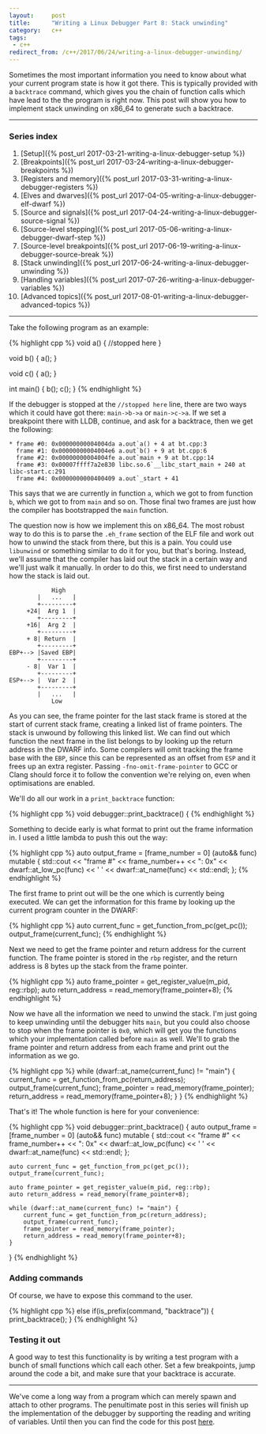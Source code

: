 ```yaml
---
layout:     post
title:      "Writing a Linux Debugger Part 8: Stack unwinding"
category:   c++
tags:
 - c++
redirect_from: /c++/2017/06/24/writing-a-linux-debugger-unwinding/
---
```


Sometimes the most important information you need to know about what your current program state is how it got there. This is typically provided with a `backtrace` command, which gives you the chain of function calls which have lead to the the program is right now. This post will show you how to implement stack unwinding on x86_64 to generate such a backtrace.

-------------------------------

### Series index

1. [Setup]({% post_url 2017-03-21-writing-a-linux-debugger-setup %})
2. [Breakpoints]({% post_url 2017-03-24-writing-a-linux-debugger-breakpoints %})
3. [Registers and memory]({% post_url 2017-03-31-writing-a-linux-debugger-registers %})
4. [Elves and dwarves]({% post_url 2017-04-05-writing-a-linux-debugger-elf-dwarf %})
5. [Source and signals]({% post_url 2017-04-24-writing-a-linux-debugger-source-signal %})
6. [Source-level stepping]({% post_url 2017-05-06-writing-a-linux-debugger-dwarf-step %})
7. [Source-level breakpoints]({% post_url 2017-06-19-writing-a-linux-debugger-source-break %})
8. [Stack unwinding]({% post_url 2017-06-24-writing-a-linux-debugger-unwinding %})
9. [Handling variables]({% post_url 2017-07-26-writing-a-linux-debugger-variables %})
10. [Advanced topics]({% post_url 2017-08-01-writing-a-linux-debugger-advanced-topics %})

-------------------------------

Take the following program as an example:

{% highlight cpp %}
void a() {
    //stopped here
}

void b() {
     a();
}

void c() {
     a();
}

int main() {
    b();
    c();
}
{% endhighlight %}

If the debugger is stopped at the `//stopped here` line, there are two ways which it could have got there: `main->b->a` or `main->c->a`. If we set a breakpoint there with LLDB, continue, and ask for a backtrace, then we get the following:

```
* frame #0: 0x00000000004004da a.out`a() + 4 at bt.cpp:3
  frame #1: 0x00000000004004e6 a.out`b() + 9 at bt.cpp:6
  frame #2: 0x00000000004004fe a.out`main + 9 at bt.cpp:14
  frame #3: 0x00007ffff7a2e830 libc.so.6`__libc_start_main + 240 at libc-start.c:291
  frame #4: 0x0000000000400409 a.out`_start + 41

```

This says that we are currently in function `a`, which we got to from function `b`, which we got to from `main` and so on. Those final two frames are just how the compiler has bootstrapped the `main` function.

The question now is how we implement this on x86_64. The most robust way to do this is to parse the `.eh_frame` section of the ELF file and work out how to unwind the stack from there, but this is a pain. You could use `libunwind` or something similar to do it for you, but that's boring. Instead, we'll assume that the compiler has laid out the stack in a certain way and we'll just walk it manually. In order to do this, we first need to understand how the stack is laid out.

```
            High
        |   ...   |
        +---------+
     +24|  Arg 1  |
        +---------+
     +16|  Arg 2  |
        +---------+
     + 8| Return  |
        +---------+
EBP+--> |Saved EBP|
        +---------+
     - 8|  Var 1  |
        +---------+
ESP+--> |  Var 2  |
        +---------+
        |   ...   |
            Low
```

As you can see, the frame pointer for the last stack frame is stored at the start of current stack frame, creating a linked list of frame pointers. The stack is unwound by following this linked list. We can find out which function the next frame in the list belongs to by looking up the return address in the DWARF info. Some compilers will omit tracking the frame base with the `EBP`, since this can be represented as an offset from `ESP` and it frees up an extra register. Passing `-fno-omit-frame-pointer` to GCC or Clang should force it to follow the convention we're relying on, even when optimisations are enabled.

We'll do all our work in a `print_backtrace` function:

{% highlight cpp %}
void debugger::print_backtrace() {
{% endhighlight %}

Something to decide early is what format to print out the frame information in. I used a little lambda to push this out the way:

{% highlight cpp %}
    auto output_frame = [frame_number = 0] (auto&& func) mutable {
        std::cout << "frame #" << frame_number++ << ": 0x" << dwarf::at_low_pc(func)
                  << ' ' << dwarf::at_name(func) << std::endl;
    };
{% endhighlight %}

The first frame to print out will be the one which is currently being executed. We can get the information for this frame by looking up the current program counter in the DWARF:

{% highlight cpp %}
    auto current_func = get_function_from_pc(get_pc());
    output_frame(current_func);
{% endhighlight %}

Next we need to get the frame pointer and return address for the current function. The frame pointer is stored in the `rbp` register, and the return address is 8 bytes up the stack from the frame pointer.

{% highlight cpp %}
    auto frame_pointer = get_register_value(m_pid, reg::rbp);
    auto return_address = read_memory(frame_pointer+8);
{% endhighlight %}

Now we have all the information we need to unwind the stack. I'm just going to keep unwinding until the debugger hits `main`, but you could also choose to stop when the frame pointer is `0x0`, which will get you the functions which your implementation called before `main` as well. We'll to grab the frame pointer and return address from each frame and print out the information as we go.

{% highlight cpp %}
    while (dwarf::at_name(current_func) != "main") {
        current_func = get_function_from_pc(return_address);
        output_frame(current_func);
        frame_pointer = read_memory(frame_pointer);
        return_address = read_memory(frame_pointer+8);
    }
}
{% endhighlight %}

That's it! The whole function is here for your convenience:

{% highlight cpp %}
void debugger::print_backtrace() {
    auto output_frame = [frame_number = 0] (auto&& func) mutable {
        std::cout << "frame #" << frame_number++ << ": 0x" << dwarf::at_low_pc(func)
                  << ' ' << dwarf::at_name(func) << std::endl;
    };

    auto current_func = get_function_from_pc(get_pc());
    output_frame(current_func);

    auto frame_pointer = get_register_value(m_pid, reg::rbp);
    auto return_address = read_memory(frame_pointer+8);

    while (dwarf::at_name(current_func) != "main") {
        current_func = get_function_from_pc(return_address);
        output_frame(current_func);
        frame_pointer = read_memory(frame_pointer);
        return_address = read_memory(frame_pointer+8);
    }
}
{% endhighlight %}

### Adding commands

Of course, we have to expose this command to the user.

{% highlight cpp %}
    else if(is_prefix(command, "backtrace")) {
        print_backtrace();
    }
{% endhighlight %}

### Testing it out

A good way to test this functionality is by writing a test program with a bunch of small functions which call each other. Set a few breakpoints, jump around the code a bit, and make sure that your backtrace is accurate.

-------------------

We've come a long way from a program which can merely spawn and attach to other programs. The penultimate post in this series will finish up the implementation of the debugger by supporting the reading and writing of variables. Until then you can find the code for this post [here](https://github.com/TartanLlama/minidbg/tree/tut_unwind).
